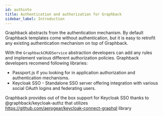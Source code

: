```yaml
---
id: authinto
title: Authentication and authorization for Graphback
sidebar_label: Introduction
---
```


Graphback abstracts from the authentication mechanism.
By default Graphback templates come without authentication, but it is easy to retrofit any existing authentication mechanism 
on top of Graphback.

With the `GraphbackCRUDService` abstraction developers can add any rules and implement various different authorization policies.
Graphback developers recomend following libraries:

- Passport.js if you looking for in application authorization and authentication mechanisms.
- Keycloak SSO - Standalone SSO server offering integration with various social OAuth logins and federating users.

Graphback provides out of the box support for Keycloak SSO thanks to @graphback/keycloak-authz that utilizes
https://github.com/aerogear/keycloak-connect-graphql library
